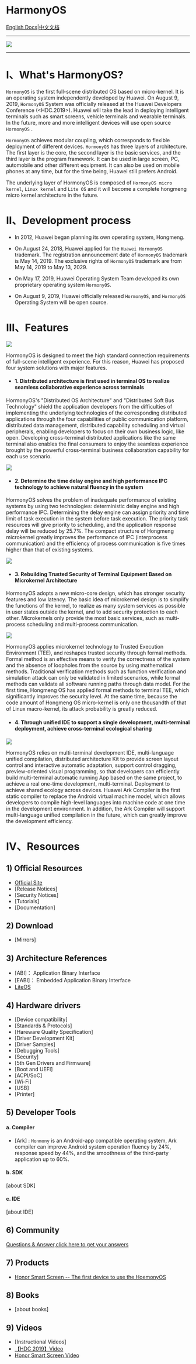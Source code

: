 # HarmonyOS

[English Docs](README.md)|[中文文档](doc/README-zh.md)

----

![](img/logo.png)

----

# Ⅰ、What's HarmonyOS?

`HormonyOS` is the first full-scene distributed OS based on micro-kernel. It is an operating system independently developed by Huawei. On August 9, 2019, `HormonyOS` System was officially released at the Huawei Developers Conference (<HDC.2019>). Huawei will take the lead in deploying intelligent terminals such as smart screens, vehicle terminals and wearable terminals. In the future, more and more intelligent devices will use open source `HormonyOS` .

`HormonyOS` achieves modular coupling, which corresponds to flexible deployment of different devices. `HormonyOS` has three layers of architecture. The first layer is the core, the second layer is the basic services, and the third layer is the program framework. It can be used in large screen, PC, automobile and other different equipment. It can also be used on mobile phones at any time, but for the time being, Huawei still prefers Android.

The underlying layer of HormonyOS is composed of  `HormonyOS micro kernel`, `Linux kernel` and `Lite OS` and it will become a complete hongmeng micro kernel architecture in the future.

# Ⅱ、Development process

- In 2012, Huawei began planning its own operating system, Hongmeng.

- On August 24, 2018, Huawei applied for the `Huawei HormonyOS` trademark. The registration announcement date of `HormonyOS` trademark is May 14, 2019. The exclusive rights of `HormonyOS` trademark are from May 14, 2019 to May 13, 2029.

- On May 17, 2019, Huawei Operating System Team developed its own proprietary operating system `HormonyOS`.

- On August 9, 2019, Huawei officially released `HormonyOS`, and `HormonyOS` Operating System will be open source.

# Ⅲ、Features

![](img/features.png)

HormonyOS is designed to meet the high standard connection requirements of full-scene intelligent experience. For this reason, Huawei has proposed four system solutions with major features.

* #### 1. Distributed architecture is first used in terminal OS to realize seamless collaborative experience across terminals

HormonyOS's "Distributed OS Architecture" and "Distributed Soft Bus Technology" shield the application developers from the difficulties of implementing the underlying technologies of the corresponding distributed applications through the four capabilities of public communication platform, distributed data management, distributed capability scheduling and virtual peripherals, enabling developers to focus on their own business logic, like open. Developing cross-terminal distributed applications like the same terminal also enables the final consumers to enjoy the seamless experience brought by the powerful cross-terminal business collaboration capability for each use scenario.

![](img/harmony/harmonyos1.jpg)

* #### 2. Determine the time delay engine and high performance IPC technology to achieve natural fluency in the system

HormonyOS solves the problem of inadequate performance of existing systems by using two technologies: deterministic delay engine and high performance IPC. Determining the delay engine can assign priority and time limit of task execution in the system before task execution. The priority task resources will give priority to scheduling, and the application response delay will be reduced by 25.7%. The compact structure of Hongmeng microkernel greatly improves the performance of IPC (interprocess communication) and the efficiency of process communication is five times higher than that of existing systems.

![](img/harmony/harmonyos2.jpg)

* #### 3. Rebuilding Trusted Security of Terminal Equipment Based on Microkernel Architecture

HormonyOS adopts a new micro-core design, which has stronger security features and low latency. The basic idea of microkernel design is to simplify the functions of the kernel, to realize as many system services as possible in user states outside the kernel, and to add security protection to each other. Microkernels only provide the most basic services, such as multi-process scheduling and multi-process communication.

![](img/harmony/harmonyos3.jpg)

HormonyOS applies microkernel technology to Trusted Execution Environment (TEE), and reshapes trusted security through formal methods. Formal method is an effective means to verify the correctness of the system and the absence of loopholes from the source by using mathematical methods. Traditional verification methods such as function verification and simulation attack can only be validated in limited scenarios, while formal methods can validate all software running paths through data model. For the first time, Hongmeng OS has applied formal methods to terminal TEE, which significantly improves the security level. At the same time, because the code amount of Hongmeng OS micro-kernel is only one thousandth of that of Linux macro-kernel, its attack probability is greatly reduced.

* #### 4. Through unified IDE to support a single development, multi-terminal deployment, achieve cross-terminal ecological sharing

![](img/harmony/harmonyos4.jpg)

HormonyOS relies on multi-terminal development IDE, multi-language unified compilation, distributed architecture Kit to provide screen layout control and interactive automatic adaptation, support control dragging, preview-oriented visual programming, so that developers can efficiently build multi-terminal automatic running App based on the same project, to achieve a real one-time development, multi-terminal. Deployment to achieve shared ecology across devices. Huawei Ark Compiler is the first static compiler to replace the Android virtual machine model, which allows developers to compile high-level languages into machine code at one time in the development environment. In addition, the Ark Compiler will support multi-language unified compilation in the future, which can greatly improve the development efficiency.


# Ⅳ、Resources


## 1) Official Resources

- [Official Site](https://developer.huawei.com)
- [Release Notices]
- [Security Notices]
- [Tutorials]
- [Documentation]


## 2) Download

- [Mirrors]

## 3) Architecture References

- [ABI]： Application Binary Interface
- [EABI]： Embedded Application Binary Interface
- [LiteOS](src/LiteOS/README.md)


## 4) Hardware drivers

- [Device compatibility]
- [Standards & Protocols]
- [Hareware Quality Specification]
- [Driver Development Kit]
- [Driver Samples]
- [Debugging Tools]
- [Security]
- [5th Gen Drivers and Firmware]
- [Boot and UEFI]
- [ACPI/SoC]
- [Wi-Fi]
- [USB]
- [Printer]


## 5) Developer Tools

#### a. Compiler

- [Ark] : `Honmony` is an Android-app compatible operating system, Ark compiler can improve Android system operation fluency by 24%, response speed by 44%, and the smoothness of the third-party application up to 60%.

#### b. SDK

[about SDK]

#### c. IDE

[about IDE]

## 6) Community

[Questions & Answer,click here to get your answers](community/questions.md)

## 7) Products

- [Honor Smart Screen -- The first device to use the HoemonyOS](products/honor_smart_screen.md)

## 8) Books

* [about books]

## 9) Videos

* [Instructional Videos]
* [【HDC 2019】Video](https://www.bilibili.com/video/av62922095/)
* [Honor Smart Screen Video](https://www.bilibili.com/video/av63069901)